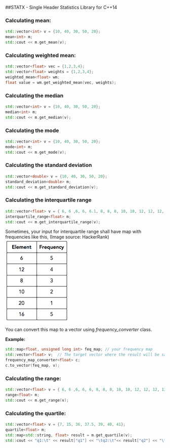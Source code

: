 ##STATX - Single Header Statistics Library for C++14

### Calculating mean:

```c++
std::vector<int> v = {10, 40, 30, 50, 20};
mean<int> m;
std::cout << m.get_mean(v);
```

### Calculating weighted mean:

```c++
std::vector<float> vec = {1,2,3,4};
std::vector<float> weights = {1,2,3,4};
weighted_mean<float> wm;
float value = wm.get_weighted_mean(vec, weights);
```

### Calculating the median

```c++
std::vector<int> v = {10, 40, 30, 50, 20};
median<int> m;
std::cout << m.get_median(v);
```

### Calculating the mode

```c++
std::vector<int> v = {10, 40, 30, 50, 20};
mode<int> m;
std::cout << m.get_mode(v);
```

### Calculating the standard deviation

```c++
std::vector<double> v = {10, 40, 30, 50, 20};
standard_deviation<double> m;
std::cout << m.get_standard_deviation(v);
```

### Calculating the interquartile range

```c++
std::vector<float> v = { 6, 6 ,6, 6, 6.1, 8, 8, 8, 10, 10, 12, 12, 12, 12, 16, 16, 16, 16, 16, 20};
interquartile_range<float> m;
std::cout << m.get_interquartile_range(v);
```

Sometimes, your input for interquartile range shall have map with frequencies like this,
(Image source: HackerRank)
![](images/iqr.png)

You can convert this map to a vector using *frequency_converter* class.

**Example:**

```c++
std::map<float, unsigned long int> feq_map; // your frequency map
std::vector<float> v;  // The target vector where the result will be saved
frequency_map_converter<float> c;
c.to_vector(feq_map, v);
```

### Calculating the range:

```c++
std::vector<float> v = { 6, 6 ,6, 6, 6, 8, 8, 8, 10, 10, 12, 12, 12, 12, 16, 16, 16, 16, 16, 20};
range<float> m;
std::cout << m.get_range(v);
```

### Calculating the quartile:

```c++
std::vector<float> v = {7, 15, 36, 37.5, 39, 40, 41};
quartile<float> m;
std::map<std::string, float> result = m.get_quartile(v);
std::cout << "q1:\t" << result["q1"] << "\tq2:\t"<< result["q2"] << "\tq3:\t" << result["q3"];
```